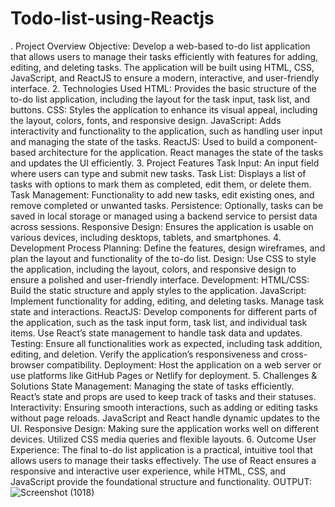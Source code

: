 # Todo-list-using-Reactjs
. Project Overview
Objective: Develop a web-based to-do list application that allows users to manage their tasks efficiently with features for adding, editing, and deleting tasks. The application will be built using HTML, CSS, JavaScript, and ReactJS to ensure a modern, interactive, and user-friendly interface.
2. Technologies Used
HTML: Provides the basic structure of the to-do list application, including the layout for the task input, task list, and buttons.
CSS: Styles the application to enhance its visual appeal, including the layout, colors, fonts, and responsive design.
JavaScript: Adds interactivity and functionality to the application, such as handling user input and managing the state of the tasks.
ReactJS: Used to build a component-based architecture for the application. React manages the state of the tasks and updates the UI efficiently.
3. Project Features
Task Input: An input field where users can type and submit new tasks.
Task List: Displays a list of tasks with options to mark them as completed, edit them, or delete them.
Task Management: Functionality to add new tasks, edit existing ones, and remove completed or unwanted tasks.
Persistence: Optionally, tasks can be saved in local storage or managed using a backend service to persist data across sessions.
Responsive Design: Ensures the application is usable on various devices, including desktops, tablets, and smartphones.
4. Development Process
Planning: Define the features, design wireframes, and plan the layout and functionality of the to-do list.
Design: Use CSS to style the application, including the layout, colors, and responsive design to ensure a polished and user-friendly interface.
Development:
HTML/CSS: Build the static structure and apply styles to the application.
JavaScript: Implement functionality for adding, editing, and deleting tasks. Manage task state and interactions.
ReactJS: Develop components for different parts of the application, such as the task input form, task list, and individual task items. Use React’s state management to handle task data and updates.
Testing: Ensure all functionalities work as expected, including task addition, editing, and deletion. Verify the application’s responsiveness and cross-browser compatibility.
Deployment: Host the application on a web server or use platforms like GitHub Pages or Netlify for deployment.
5. Challenges & Solutions
State Management: Managing the state of tasks efficiently. React’s state and props are used to keep track of tasks and their statuses.
Interactivity: Ensuring smooth interactions, such as adding or editing tasks without page reloads. JavaScript and React handle dynamic updates to the UI.
Responsive Design: Making sure the application works well on different devices. Utilized CSS media queries and flexible layouts.
6. Outcome
User Experience: The final to-do list application is a practical, intuitive tool that allows users to manage their tasks effectively. The use of React ensures a responsive and interactive user experience, while HTML, CSS, and JavaScript provide the foundational structure and functionality.
OUTPUT:
![Screenshot (1018)](https://github.com/user-attachments/assets/28b48baa-9df8-4cef-9816-5a153c252cac)

